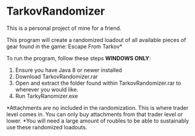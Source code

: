 # TarkovRandomizer
This is a personal project of mine for a friend.

This program will create a randomized loadout of all available pieces of gear found in the game: Escape From Tarkov*

To run the program, follow these steps **WINDOWS ONLY**:
1. Ensure you have Java 8 or newer installed
2. Download TarkovRandomizer.rar
3. Open and extract the folder found within TarkovRandomizer.rar to wherever you would like.
4. Run TarkyRanomizer.exe

*Attachments are no included in the randomization. This is where trader level comes in. You can only buy attachments from that trader level or lower.
*You will need a large amount of roubles to be able to sustainably use these randomized loadouts.
